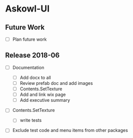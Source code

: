 # Askowl-UI
## Future Work

* [ ] Plan future work

## Release 2018-06

- [ ] Documentation
  - [ ] Add docx to all
  - [ ] Review prefab doc and add images
  - [ ] Contents.SetTexture
  - [ ] Add and link wix page
  - [ ] Add executive summary
- [ ] Contents.SetTexture
  - [ ] write tests
- [ ] Exclude test code and menu items from other packages

